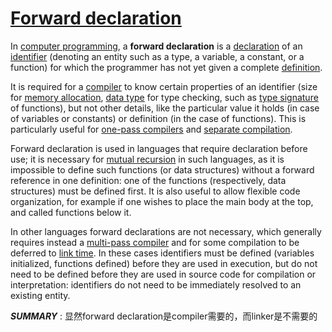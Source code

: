 # [Forward declaration](https://en.wikipedia.org/wiki/Forward_declaration)

In [computer programming](https://en.wikipedia.org/wiki/Computer_programming), a **forward declaration** is a [declaration](https://en.wikipedia.org/wiki/Declaration_(computer_science)) of an [identifier](https://en.wikipedia.org/wiki/Identifier_(computer_programming)) (denoting an entity such as a type, a variable, a constant, or a function) for which the programmer has not yet given a complete [definition](https://en.wikipedia.org/wiki/Definition).

It is required for a [compiler](https://en.wikipedia.org/wiki/Compiler) to know certain properties of an identifier (size for [memory allocation](https://en.wikipedia.org/wiki/Memory_allocation), [data type](https://en.wikipedia.org/wiki/Data_type) for type checking, such as [type signature](https://en.wikipedia.org/wiki/Type_signature) of functions), but not other details, like the particular value it holds (in case of variables or constants) or definition (in the case of functions). This is particularly useful for [one-pass compilers](https://en.wikipedia.org/wiki/One-pass_compiler) and [separate compilation](https://en.wikipedia.org/w/index.php?title=Separate_compilation&action=edit&redlink=1).

Forward declaration is used in languages that require declaration before use; it is necessary for [mutual recursion](https://en.wikipedia.org/wiki/Mutual_recursion) in such languages, as it is impossible to define such functions (or data structures) without a forward reference in one definition: one of the functions (respectively, data structures) must be defined first. It is also useful to allow flexible code organization, for example if one wishes to place the main body at the top, and called functions below it.

In other languages forward declarations are not necessary, which generally requires instead a [multi-pass compiler](https://en.wikipedia.org/wiki/Multi-pass_compiler) and for some compilation to be deferred to [link time](https://en.wikipedia.org/wiki/Link_time). In these cases identifiers must be defined (variables initialized, functions defined) before they are used in execution, but do not need to be defined before they are used in source code for compilation or interpretation: identifiers do not need to be immediately resolved to an existing entity.

***SUMMARY*** : 显然forward declaration是compiler需要的，而linker是不需要的